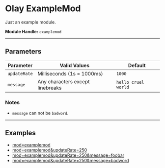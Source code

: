 # Olay ExampleMod

Just an example module.

**Module Handle:** `examplemod`

---

## Parameters

| Parameter    | Valid Values                     | Default             |
|--------------|----------------------------------|---------------------|
| `updateRate` | Milliseconds (1s = 1000ms)       | `1000`              |
| `message`    | Any characters except linebreaks | `hello cruel world` |

### Notes

- `message` can not be `badword`.

---

## Examples

- [mod=examplemod](https://etrusci.org/tool/olay/?mod=examplemod)
- [mod=examplemod&updateRate=250](https://etrusci.org/tool/olay/?mod=examplemod&updateRate=250)
- [mod=examplemod&updateRate=250&message=foobar](https://etrusci.org/tool/olay/?mod=examplemod&updateRate=250&message=foobar)
- [mod=examplemod&updateRate=250&message=badword](https://etrusci.org/tool/olay/?mod=examplemod&updateRate=250&message=badword)
